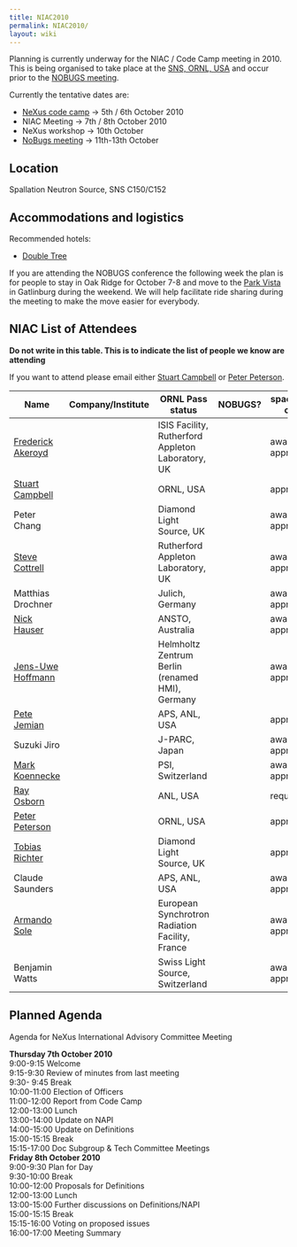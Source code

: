 ```yaml
---
title: NIAC2010
permalink: NIAC2010/
layout: wiki
---
```


Planning is currently underway for the NIAC / Code Camp meeting in 2010.
This is being organised to take place at the [SNS, ORNL,
USA](http://neutrons.ornl.gov/) and occur prior to the [NOBUGS
meeting](http://www.nobugsconference.org/).

Currently the tentative dates are:

-   [NeXus code camp](NIAC2010_CodeCamp "wikilink") -&gt; 5th / 6th
    October 2010
-   NIAC Meeting -&gt; 7th / 8th October 2010
-   NeXus workshop -&gt; 10th October
-   [NoBugs meeting](http://www.nobugsconference.org/Conferences) -&gt;
    11th-13th October

Location
--------

Spallation Neutron Source, SNS C150/C152

Accommodations and logistics
----------------------------

Recommended hotels:

-   [Double
    Tree](http://doubletree1.hilton.com/en_US/dt/hotel/ORKDTDT-Doubletree-Hotel-Oak-Ridge-Tennessee/index.do)

If you are attending the NOBUGS conference the following week the plan
is for people to stay in Oak Ridge for October 7-8 and move to the [Park
Vista](http://doubletree1.hilton.com/en_US/dt/hotel/GKTPVDT-The-Park-Vista-Gatlinburg-a-Doubletree-Hotel-Tennessee/index.do)
in Gatlinburg during the weekend. We will help facilitate ride sharing
during the meeting to make the move easier for everybody.

NIAC List of Attendees
----------------------

**Do not write in this table. This is to indicate the list of people we
know are attending**

If you want to attend please email either [Stuart
Campbell](User%3AStuart_Campbell "wikilink") or [Peter
Peterson](User%3APeter_Peterson "wikilink").

| Name                                                      | Company/Institute                                   | ORNL Pass status    | NOBUGS? | spaces in car |
|-----------------------------------------------------------|-----------------------------------------------------|---------------------|---------|---------------|
| [Frederick Akeroyd](User%3AFreddie_Akeroyd "wikilink")    | | ISIS Facility, Rutherford Appleton Laboratory, UK | | awaiting approval | YES     |               |
| [Stuart Campbell](User%3AStuart_Campbell "wikilink")      | | ORNL, USA                                         | | approved          | YES     | 2             |
| Peter Chang                                               | | Diamond Light Source, UK                          | | awaiting approval | YES     |               |
| [Steve Cottrell](User%3ASteve_Cottrell "wikilink")        | | Rutherford Appleton Laboratory, UK                | | awaiting approval | YES     |               |
| Matthias Drochner                                         | | Julich, Germany                                   | | awaiting approval |         |               |
| [Nick Hauser](User%3ANick_Hauser "wikilink")              | | ANSTO, Australia                                  | | awaiting approval | YES     |               |
| [ Jens-Uwe Hoffmann](User%3AJens-Uwe_Hoffmann "wikilink") | | Helmholtz Zentrum Berlin (renamed HMI), Germany   | | awaiting approval | YES     |               |
| [Pete Jemian](User%3APete_Jemian "wikilink")              | | APS, ANL, USA                                     | | approved          | **NO**  |               |
| Suzuki Jiro                                               | | J-PARC, Japan                                     | | awaiting approval |         |               |
| [Mark Koennecke](User%3AMark_Koennecke "wikilink")        | | PSI, Switzerland                                  | | awaiting approval | YES     |               |
| [Ray Osborn](User%3ARay_Osborn "wikilink")                | | ANL, USA                                          | | requested         |         |               |
| [Peter Peterson](User%3APeter_Peterson "wikilink")        | | ORNL, USA                                         | | approved          | YES     | 3             |
| [Tobias Richter](User%3ATobias_Richter "wikilink")        | | Diamond Light Source, UK                          | | approved          | YES     |               |
| Claude Saunders                                           | | APS, ANL, USA                                     | | awaiting approval |         |               |
| [Armando Sole](User%3AArmando_Sole "wikilink")            | | European Synchrotron Radiation Facility, France   | | awaiting approval |         |               |
| Benjamin Watts                                            | | Swiss Light Source, Switzerland                   | | awaiting approval | **NO**  |               |

Planned Agenda
--------------

Agenda for NeXus International Advisory Committee Meeting

**Thursday 7th October 2010**  
9:00-9:15 Welcome  
9:15-9:30 Review of minutes from last meeting  
9:30- 9:45 Break  
10:00-11:00 Election of Officers  
11:00-12:00 Report from Code Camp  
12:00-13:00 Lunch  
13:00-14:00 Update on NAPI  
14:00-15:00 Update on Definitions  
15:00-15:15 Break  
15:15-17:00 Doc Subgroup & Tech Committee Meetings  
**Friday 8th October 2010**  
9:00-9:30 Plan for Day  
9:30-10:00 Break  
10:00-12:00 Proposals for Definitions  
12:00-13:00 Lunch  
13:00-15:00 Further discussions on Definitions/NAPI  
15:00-15:15 Break  
15:15-16:00 Voting on proposed issues  
16:00-17:00 Meeting Summary  

